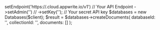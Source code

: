 <?php

use Appwrite\Client;
use Appwrite\Services\Databases;

$client = (new Client())
    ->setEndpoint('https://<REGION>.cloud.appwrite.io/v1') // Your API Endpoint
    ->setAdmin('') // 
    ->setKey('<YOUR_API_KEY>'); // Your secret API key

$databases = new Databases($client);

$result = $databases->createDocuments(
    databaseId: '<DATABASE_ID>',
    collectionId: '<COLLECTION_ID>',
    documents: []
);